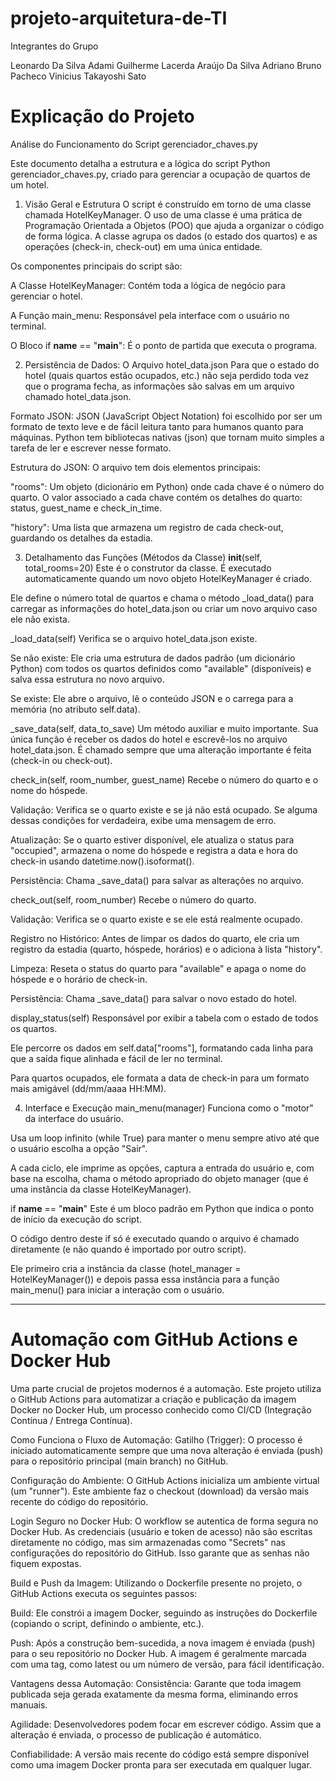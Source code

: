# projeto-arquitetura-de-TI

Integrantes do Grupo 

Leonardo Da Silva Adami
Guilherme Lacerda Araújo Da Silva 
Adriano Bruno Pacheco 
Vinicius Takayoshi Sato

# Explicação do Projeto 

Análise do Funcionamento do Script gerenciador_chaves.py

Este documento detalha a estrutura e a lógica do script Python gerenciador_chaves.py, criado para gerenciar a ocupação de quartos de um hotel.

1. Visão Geral e Estrutura
O script é construído em torno de uma classe chamada HotelKeyManager. O uso de uma classe é uma prática de Programação Orientada a Objetos (POO) que ajuda a organizar o código de forma lógica. A classe agrupa os dados (o estado dos quartos) e as operações (check-in, check-out) em uma única entidade.

Os componentes principais do script são:

A Classe HotelKeyManager: Contém toda a lógica de negócio para gerenciar o hotel.

A Função main_menu: Responsável pela interface com o usuário no terminal.

O Bloco if __name__ == "__main__": É o ponto de partida que executa o programa.

2. Persistência de Dados: O Arquivo hotel_data.json
Para que o estado do hotel (quais quartos estão ocupados, etc.) não seja perdido toda vez que o programa fecha, as informações são salvas em um arquivo chamado hotel_data.json.

Formato JSON: JSON (JavaScript Object Notation) foi escolhido por ser um formato de texto leve e de fácil leitura tanto para humanos quanto para máquinas. Python tem bibliotecas nativas (json) que tornam muito simples a tarefa de ler e escrever nesse formato.

Estrutura do JSON: O arquivo tem dois elementos principais:

"rooms": Um objeto (dicionário em Python) onde cada chave é o número do quarto. O valor associado a cada chave contém os detalhes do quarto: status, guest_name e check_in_time.

"history": Uma lista que armazena um registro de cada check-out, guardando os detalhes da estadia.

3. Detalhamento das Funções (Métodos da Classe)
__init__(self, total_rooms=20)
Este é o construtor da classe. É executado automaticamente quando um novo objeto HotelKeyManager é criado.

Ele define o número total de quartos e chama o método _load_data() para carregar as informações do hotel_data.json ou criar um novo arquivo caso ele não exista.

_load_data(self)
Verifica se o arquivo hotel_data.json existe.

Se não existe: Ele cria uma estrutura de dados padrão (um dicionário Python) com todos os quartos definidos como "available" (disponíveis) e salva essa estrutura no novo arquivo.

Se existe: Ele abre o arquivo, lê o conteúdo JSON e o carrega para a memória (no atributo self.data).

_save_data(self, data_to_save)
Um método auxiliar e muito importante. Sua única função é receber os dados do hotel e escrevê-los no arquivo hotel_data.json. É chamado sempre que uma alteração importante é feita (check-in ou check-out).

check_in(self, room_number, guest_name)
Recebe o número do quarto e o nome do hóspede.

Validação: Verifica se o quarto existe e se já não está ocupado. Se alguma dessas condições for verdadeira, exibe uma mensagem de erro.

Atualização: Se o quarto estiver disponível, ele atualiza o status para "occupied", armazena o nome do hóspede e registra a data e hora do check-in usando datetime.now().isoformat().

Persistência: Chama _save_data() para salvar as alterações no arquivo.

check_out(self, room_number)
Recebe o número do quarto.

Validação: Verifica se o quarto existe e se ele está realmente ocupado.

Registro no Histórico: Antes de limpar os dados do quarto, ele cria um registro da estadia (quarto, hóspede, horários) e o adiciona à lista "history".

Limpeza: Reseta o status do quarto para "available" e apaga o nome do hóspede e o horário de check-in.

Persistência: Chama _save_data() para salvar o novo estado do hotel.

display_status(self)
Responsável por exibir a tabela com o estado de todos os quartos.

Ele percorre os dados em self.data["rooms"], formatando cada linha para que a saída fique alinhada e fácil de ler no terminal.

Para quartos ocupados, ele formata a data de check-in para um formato mais amigável (dd/mm/aaaa HH:MM).

4. Interface e Execução
main_menu(manager)
Funciona como o "motor" da interface do usuário.

Usa um loop infinito (while True) para manter o menu sempre ativo até que o usuário escolha a opção "Sair".

A cada ciclo, ele imprime as opções, captura a entrada do usuário e, com base na escolha, chama o método apropriado do objeto manager (que é uma instância da classe HotelKeyManager).

if __name__ == "__main__"
Este é um bloco padrão em Python que indica o ponto de início da execução do script.

O código dentro deste if só é executado quando o arquivo é chamado diretamente (e não quando é importado por outro script).

Ele primeiro cria a instância da classe (hotel_manager = HotelKeyManager()) e depois passa essa instância para a função main_menu() para iniciar a interação com o usuário.

----

# Automação com GitHub Actions e Docker Hub

Uma parte crucial de projetos modernos é a automação. Este projeto utiliza o GitHub Actions para automatizar a criação e publicação da imagem Docker no Docker Hub, um processo conhecido como CI/CD (Integração Contínua / Entrega Contínua).

Como Funciona o Fluxo de Automação:
Gatilho (Trigger): O processo é iniciado automaticamente sempre que uma nova alteração é enviada (push) para o repositório principal (main branch) no GitHub.

Configuração do Ambiente: O GitHub Actions inicializa um ambiente virtual (um "runner"). Este ambiente faz o checkout (download) da versão mais recente do código do repositório.

Login Seguro no Docker Hub: O workflow se autentica de forma segura no Docker Hub. As credenciais (usuário e token de acesso) não são escritas diretamente no código, mas sim armazenadas como "Secrets" nas configurações do repositório do GitHub. Isso garante que as senhas não fiquem expostas.

Build e Push da Imagem: Utilizando o Dockerfile presente no projeto, o GitHub Actions executa os seguintes passos:

Build: Ele constrói a imagem Docker, seguindo as instruções do Dockerfile (copiando o script, definindo o ambiente, etc.).

Push: Após a construção bem-sucedida, a nova imagem é enviada (push) para o seu repositório no Docker Hub. A imagem é geralmente marcada com uma tag, como latest ou um número de versão, para fácil identificação.

Vantagens dessa Automação:
Consistência: Garante que toda imagem publicada seja gerada exatamente da mesma forma, eliminando erros manuais.

Agilidade: Desenvolvedores podem focar em escrever código. Assim que a alteração é enviada, o processo de publicação é automático.

Confiabilidade: A versão mais recente do código está sempre disponível como uma imagem Docker pronta para ser executada em qualquer lugar.
